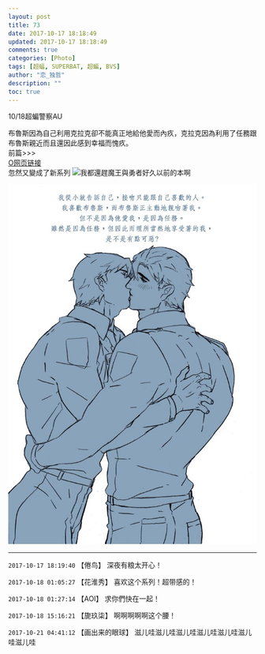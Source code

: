 ```yaml
---
layout: post
title: 73
date: 2017-10-17 18:18:49
updated: 2017-10-17 18:18:49
comments: true
categories: [Photo]
tags: [超蝠, SUPERBAT, 超蝙, BVS]
author: "恋_独哲"
description: ""
toc: true
---
```


<p>10/18超蝙警察AU</p> 
<p>布魯斯因為自己利用克拉克卻不能真正地給他愛而內疚，克拉克因為利用了任務跟布魯斯親近而且還因此感到幸福而愧疚。<br />前篇&gt;&gt;&gt;<br /><a target="_blank" rel="nofollow" href="http://t.cn/ROBQy4b"  >O网页链接</a><br />忽然又變成了新系列&nbsp;<img src="https://img.t.sinajs.cn/t4/appstyle/expression/ext/normal/4a/mm_org.gif"  style="max-width:500px;"  />我都還趕魔王與勇者好久以前的本啊&nbsp;<br /></p>

![](https://raw.githubusercontent.com/alicewish/maple50821/master/img_YW5MWVN1NEpoZFhpS094ZlhyZjRveithUkoxcGRxOGNJUm5iWmZ0d0lOTEVsV1MybEF6dDVnPT0.jpg)

---

`2017-10-17 18:19:40` 【倦鸟】 深夜有粮太开心！

`2017-10-18 01:05:27` 【花淮秀】 喜欢这个系列！超带感的！

`2017-10-18 01:27:14` 【AOI】 求你們快在一起！

`2017-10-18 15:16:21` 【旎玖柒】 啊啊啊啊啊这个腰！

`2017-10-21 04:41:12` 【画出来的眼球】 滋儿哇滋儿哇滋儿哇滋儿哇滋儿哇滋儿哇滋儿哇
